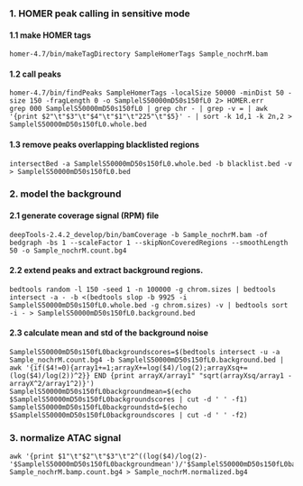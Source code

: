 ### 1. HOMER peak calling in sensitive mode

#### 1.1 make HOMER tags
```
homer-4.7/bin/makeTagDirectory SampleHomerTags Sample_nochrM.bam
```

#### 1.2 call peaks
```
homer-4.7/bin/findPeaks SampleHomerTags -localSize 50000 -minDist 50 -size 150 -fragLength 0 -o SamplelS50000mD50s150fL0 2> HOMER.err
grep 000 SamplelS50000mD50s150fL0 | grep chr - | grep -v = | awk '{print $2"\t"$3"\t"$4"\t"$1"\t"225"\t"$5}' - | sort -k 1d,1 -k 2n,2 > SamplelS50000mD50s150fL0.whole.bed
```

#### 1.3 remove peaks overlapping blacklisted regions
```
intersectBed -a SamplelS50000mD50s150fL0.whole.bed -b blacklist.bed -v > SamplelS50000mD50s150fL0.bed
```

### 2. model the background

#### 2.1 generate coverage signal (RPM) file
```
deepTools-2.4.2_develop/bin/bamCoverage -b Sample_nochrM.bam -of bedgraph -bs 1 --scaleFactor 1 --skipNonCoveredRegions --smoothLength 50 -o Sample_nochrM.count.bg4
```

#### 2.2 extend peaks and extract background regions.
```
bedtools random -l 150 -seed 1 -n 100000 -g chrom.sizes | bedtools intersect -a - -b <(bedtools slop -b 9925 -i SamplelS50000mD50s150fL0.whole.bed -g chrom.sizes) -v | bedtools sort -i - > SamplelS50000mD50s150fL0.background.bed
```

#### 2.3 calculate mean and std of the background noise
```
SamplelS50000mD50s150fL0backgroundscores=$(bedtools intersect -u -a Sample_nochrM.count.bg4 -b SamplelS50000mD50s150fL0.background.bed | awk '{if($4!=0){array1+=1;arrayX+=log($4)/log(2);arrayXsq+=(log($4)/log(2))^2}} END {print arrayX/array1" "sqrt(arrayXsq/array1 - arrayX^2/array1^2)}')
SamplelS50000mD50s150fL0backgroundmean=$(echo $SamplelS50000mD50s150fL0backgroundscores | cut -d ' ' -f1)
SamplelS50000mD50s150fL0backgroundstd=$(echo $SamplelS50000mD50s150fL0backgroundscores | cut -d ' ' -f2)
```

### 3. normalize ATAC signal
```
awk '{print $1"\t"$2"\t"$3"\t"2^((log($4)/log(2)-'$SamplelS50000mD50s150fL0backgroundmean')/'$SamplelS50000mD50s150fL0backgroundstd')-1}' Sample_nochrM.bamp.count.bg4 > Sample_nochrM.normalized.bg4
```
